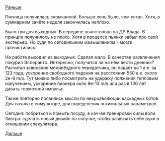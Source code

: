 [Раньше](2016.05.05.md)

Пятница получилась скомканной. Больше лень было, чем устал. Хотя, в суммарном зачёте неделя закончилась неплохо.

Было три дня выходных. В середине пьянствовал на ДР Влада.
В принцпе получилось не плохо. Хотя в процессе пьянки забыл про свой экстерьер.
Но судя по сегодняшним измышлениям - мозги прочистились.

На работе выходил из выходных. Сделал мало. В качестве развлечения покурил Эсперанто. Интересно, получится ли на нём вести дневник?
Расчитал зависание межзвёздного передатчика, он падает на 1 а.е. за 123 года, ускорение свободного падения на расстоянии 550 а.е. около 2e-8 m/s. Тут можно либо посмотреть на удержку полжения тепловым излучением, ускорение пионера окло 9e-10 m/s или раз в 100 лет давать тормозной импульс.

Также повторно появились мысли по некроэволюции каскадных ботов. Для начала в симуляторе, для определения оптимальных параметров.

Сегодня: побриться и помыть посуду, в кач-ве тренировки силы воли.
Завтра: сделать новый дизайн по сопутке, чтобы развязать себе руки в отношении спекулятора.

[Дальше](2016.05.11.md)
